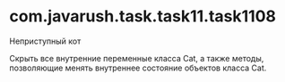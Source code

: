 # com.javarush.task.task11.task1108
Неприступный кот

Скрыть все внутренние переменные класса Cat, а также методы, позволяющие менять внутреннее состояние объектов класса Cat.
